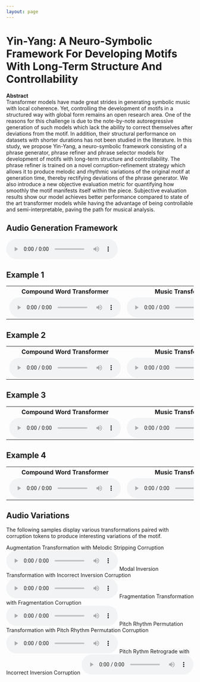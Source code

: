 ```yaml
---
layout: page
---
```


# Yin-Yang: A Neuro-Symbolic Framework For Developing Motifs With Long-Term Structure And Controllability

**Abstract**  
Transformer models have made great strides in generating symbolic music with local coherence. Yet, controlling the development of motifs in a structured way with global form remains an open research area. One of the reasons for this challenge is due to the note-by-note autoregressive generation of such models which lack the ability to correct themselves after deviations from the motif. In addition, their structural performance on datasets with shorter durations has not been studied in the literature. In this study, we propose Yin-Yang, a neuro-symbolic framework consisting of a phrase generator, phrase refiner and phrase selector models for development of motifs with long-term structure and controllability. The phrase refiner is trained on a novel corruption-refinement strategy which allows it to produce melodic and rhythmic variations of the original motif at generation time, thereby rectifying deviations of the phrase generator. We also introduce a new objective evaluation metric for quantifying how smoothly the motif manifests itself within the piece. Subjective evaluation results show our model achieves better performance compared to state of the art transformer models while having the advantage of being controllable and semi-interpretable, paving the path for musical analysis.




## Audio Generation Framework

<audio src="Audio_Generation_Framework/YY_Generation_Framework.mp3" controls ></audio>

## Example 1

<!-- Adjust the width of the table -->
<table style="width: 100%;">
    <tr>
        <th style="width: 25%;">Compound Word Transformer</th>
        <th style="width: 25%;">Music Transformer</th>
        <th style="width: 25%;">YinYang</th>
        <th style="width: 25%;">YinYang Ablated</th>
    </tr>
    <tr>
        <td><audio src="Audio_Type_1/NLB150927_01_CP.mp3" controls ></audio></td>
        <td><audio src="Audio_Type_1/NLB150927_01_MT.mp3" controls ></audio></td>
        <td><audio src="Audio_Type_1/NLB150927_01_YY.mp3" controls ></audio></td>
        <td><audio src="Audio_Type_1/NLB150927_01_YYA.mp3" controls ></audio></td>
    </tr>
</table>

<!-- Adjust the width of the table container -->
<!-- <div style="overflow-x: auto;">
    <table style="width: 1600px;">
        <tr>
            <th style="width: 400px;">Compound Word Transformer</th>
            <th style="width: 400px;">Music Transformer</th>
            <th style="width: 400px;">YinYang</th>
            <th style="width: 400px;">YinYang Ablated</th>
        </tr>
        <tr>
            <td><audio src="Audio_Type_1/NLB150927_01_CP.mp3" controls ></audio></td>
            <td><audio src="Audio_Type_1/NLB150927_01_MT.mp3" controls ></audio></td>
            <td><audio src="Audio_Type_1/NLB150927_01_YY.mp3" controls ></audio></td>
            <td><audio src="Audio_Type_1/NLB150927_01_YYA.mp3" controls ></audio></td>
        </tr>
    </table>
</div> -->


## Example 2

<!-- Adjust the width of the table -->
<table style="width: 100%;">
    <tr>
        <th style="width: 25%;">Compound Word Transformer</th>
        <th style="width: 25%;">Music Transformer</th>
        <th style="width: 25%;">YinYang</th>
        <th style="width: 25%;">YinYang Ablated</th>
    </tr>
    <tr>
        <td><audio src="Audio_Type_2/NLB075093_01_CP.mp3" controls ></audio></td>
        <td><audio src="Audio_Type_2/NLB075093_01_MT.mp3" controls ></audio></td>
        <td><audio src="Audio_Type_2/NLB075093_01_YY.mp3" controls ></audio></td>
        <td><audio src="Audio_Type_2/NLB075093_01_YYA.mp3" controls ></audio></td>
    </tr>
</table>

<!-- Adjust the width of the table -->
<!-- <div style="overflow-x: auto;">
    <table style="width: 1600px;">
        <tr>
            <th style="width: 400px;">Compound Word Transformer</th>
            <th style="width: 400px;">Music Transformer</th>
            <th style="width: 400px;">YinYang</th>
            <th style="width: 400px;">YinYang Ablated</th>
        </tr>
        <tr>
            <td><audio src="Audio_Type_2/NLB075093_01_CP.mp3" controls ></audio></td>
            <td><audio src="Audio_Type_2/NLB075093_01_MT.mp3" controls ></audio></td>
            <td><audio src="Audio_Type_2/NLB075093_01_YY.mp3" controls ></audio></td>
            <td><audio src="Audio_Type_2/NLB075093_01_YYA.mp3" controls ></audio></td>
        </tr>
    </table>
</div> -->

## Example 3

<!-- Adjust the width of the table -->
<table style="width: 100%;">
    <tr>
        <th style="width: 25%;">Compound Word Transformer</th>
        <th style="width: 25%;">Music Transformer</th>
        <th style="width: 25%;">YinYang</th>
        <th style="width: 25%;">YinYang Ablated</th>
    </tr>
    <tr>
        <td><audio src="Audio_Type_3/tirol12_CP.mp3" controls ></audio></td>
        <td><audio src="Audio_Type_3/tirol12_MT.mp3" controls ></audio></td>
        <td><audio src="Audio_Type_3/tirol12_YY.mp3" controls ></audio></td>
        <td><audio src="Audio_Type_3/tirol12_YYA.mp3" controls ></audio></td>
    </tr>
</table>

<!-- Adjust the width of the table -->
<!-- <div style="overflow-x: auto;">
    <table style="width: 1600px;">
        <tr>
            <th style="width: 400px;">Compound Word Transformer</th>
            <th style="width: 400px;">Music Transformer</th>
            <th style="width: 400px;">YinYang</th>
            <th style="width: 400px;">YinYang Ablated</th>
        </tr>
        <tr>
            <td><audio src="Audio_Type_3/tirol12_CP.mp3" controls ></audio></td>
            <td><audio src="Audio_Type_3/tirol12_MT.mp3" controls ></audio></td>
            <td><audio src="Audio_Type_3/tirol12_YY.mp3" controls ></audio></td>
            <td><audio src="Audio_Type_3/tirol12_YYA.mp3" controls ></audio></td>
        </tr>
    </table>
</div> -->

## Example 4

<!-- Adjust the width of the table -->
<table style="width: 100%;">
    <tr>
        <th style="width: 25%;">Compound Word Transformer</th>
        <th style="width: 25%;">Music Transformer</th>
        <th style="width: 25%;">YinYang</th>
        <th style="width: 25%;">YinYang Ablated</th>
    </tr>
    <tr>
        <td><audio src="Audio_Type_4/NLB011074_01_CP.mp3" controls ></audio></td>
        <td><audio src="Audio_Type_4/NLB011074_01_MT.mp3" controls ></audio></td>
        <td><audio src="Audio_Type_4/NLB011074_01_YY.mp3" controls ></audio></td>
        <td><audio src="Audio_Type_4/NLB011074_01_YYA.mp3" controls ></audio></td>
    </tr>
</table>

<!-- Adjust the width of the table -->
<!-- <div style="overflow-x: auto;">
    <table style="width: 1600px;">
        <tr>
            <th style="width: 400px;">Compound Word Transformer</th>
            <th style="width: 400px;">Music Transformer</th>
            <th style="width: 400px;">YinYang</th>
            <th style="width: 400px;">YinYang Ablated</th>
        </tr>
        <tr>
            <td><audio src="Audio_Type_4/NLB011074_01_CP.mp3" controls ></audio></td>
            <td><audio src="Audio_Type_4/NLB011074_01_MT.mp3" controls ></audio></td>
            <td><audio src="Audio_Type_4/NLB011074_01_YY.mp3" controls ></audio></td>
            <td><audio src="Audio_Type_4/NLB011074_01_YYA.mp3" controls ></audio></td>
        </tr>
    </table>
</div> -->

## Audio Variations
The following samples display various transformations paired with corruption tokens to produce interesting variations of the motif.

Augmentation Transformation with Melodic Stripping Corruption
<audio src="Audio_Variations/han1006_mono_expand_melody_combined.mp3" controls ></audio>
Modal Inversion Transformation with Incorrect Inversion Corruption
<audio src="Audio_Variations/han1006_mono_invert_melody_strict_combined.mp3" controls ></audio>
Fragmentation Transformation with Fragmentation Corruption
<audio src="Audio_Variations/han1006_mono_fragmentation_combined.mp3" controls ></audio>
Pitch Rhythm Permutation Transformation with Pitch Rhythm Permutation Corruption
<audio src="Audio_Variations/han1006_mono_permute_melody_pitch_rhythm_combined.mp3" controls ></audio>
Pitch Rythm Retrograde with Incorrect Inversion Corruption
<audio src="Audio_Variations/han1006_mono_retrograde_melody_pitch_rhythm_combined.mp3" controls ></audio>


<!-- We finally present some audio samples of separations produced by the system. By cross-referencing the cluster index with the histogram shown above, it is possible to recognize the class of sources characteristic of each cluster. -->


<!-- ### Example 0

Mix
<audio src="audio/4/mix.wav" controls ></audio>
Cluster 3 (Drums)
<audio src="audio/4/3.wav" controls ></audio>
Cluster 5 (Drums)
<audio src="audio/4/5.wav" controls ></audio>
Cluster 6 (Bass/Toms)
<audio src="audio/4/6.wav" controls ></audio>
Cluster 12 (Crash)
<audio src="audio/4/12.wav" controls ></audio>
Cluster 14 (Vocals)
<audio src="audio/4/14.wav" controls ></audio>

### Example 1

Mix
<audio src="audio/5/mix.wav" controls ></audio>
Cluster 3 (Drums)
<audio src="audio/5/3.wav" controls ></audio>
Cluster 5 (Drums)
<audio src="audio/5/5.wav" controls ></audio>
Cluster 6 (Bass/Toms)
<audio src="audio/5/6.wav" controls ></audio>
Cluster 8 (Guitar)
<audio src="audio/5/8.wav" controls ></audio>

### Example 2

Mix
<audio src="audio/3/mix.wav" controls ></audio>
Cluster 3 (Drums)
<audio src="audio/3/3.wav" controls ></audio>
Cluster 5 (Drums)
<audio src="audio/3/5.wav" controls ></audio>
Cluster 10 (Misc)
<audio src="audio/3/10.wav" controls ></audio>
Cluster 14 (Vocals)
<audio src="audio/3/14.wav" controls ></audio>

### Example 3

Mix
<audio src="audio/6/mix.wav" controls ></audio>
Cluster 3 (Drums)
<audio src="audio/6/3.wav" controls ></audio>
Cluster 5 (Drums)
<audio src="audio/6/5.wav" controls ></audio>
Cluster 6 (Bass/Toms)
<audio src="audio/6/6.wav" controls ></audio>
Cluster 12 (Crash)
<audio src="audio/6/12.wav" controls ></audio>
Cluster 14 (Vocals)
<audio src="audio/6/14.wav" controls ></audio>


### Example 4

Mix
<audio src="audio/0/mix.wav" controls ></audio>
Cluster 6 (Bass/Toms)
<audio src="audio/0/6.wav" controls ></audio>
Cluster 8 (Guitar)
<audio src="audio/0/8.wav" controls ></audio>
Cluster 14 (Vocals)
<audio src="audio/0/14.wav" controls ></audio>

### Example 5

Mix
<audio src="audio/1/mix.wav" controls ></audio>
Cluster 3 (Drums)
<audio src="audio/1/3.wav" controls ></audio>
Cluster 5 (Drums)
<audio src="audio/1/5.wav" controls ></audio>
Cluster 8 (Guitar)
<audio src="audio/1/8.wav" controls ></audio>
Cluster 12 (Crash)
<audio src="audio/1/12.wav" controls ></audio>
Cluster 14 (Vocals)
<audio src="audio/1/14.wav" controls ></audio>




 -->
